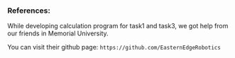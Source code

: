 ### References:
While developing calculation program for task1 and task3, we got help from our friends in Memorial University.

You can visit their github page: ```https://github.com/EasternEdgeRobotics```

